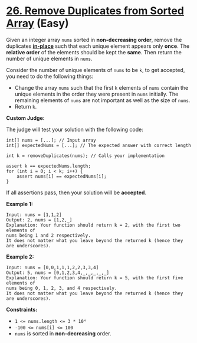 # [26. Remove Duplicates from Sorted Array][link] (Easy)

[link]: https://leetcode.com/problems/remove-duplicates-from-sorted-array/

Given an integer array `nums` sorted in **non-decreasing order**, remove the
duplicates [**in-place**](https://en.wikipedia.org/wiki/In-place_algorithm)
such that each unique element appears only **once**. The **relative order** of
the elements should be kept the **same**. Then return the number of unique
elements in `nums`.

Consider the number of unique elements of `nums` to be `k`, to get accepted,
you need to do the following things:

- Change the array `nums` such that the first `k` elements of `nums` contain
  the unique elements in the order they were present in `nums` initially. The
  remaining elements of `nums` are not important as well as the size of `nums`.
- Return `k`.

**Custom Judge:**

The judge will test your solution with the following code:

```text
int[] nums = [...]; // Input array
int[] expectedNums = [...]; // The expected answer with correct length

int k = removeDuplicates(nums); // Calls your implementation

assert k == expectedNums.length;
for (int i = 0; i < k; i++) {
    assert nums[i] == expectedNums[i];
}
```

If all assertions pass, then your solution will be **accepted**.

**Example 1:**

```text
Input: nums = [1,1,2]
Output: 2, nums = [1,2,_]
Explanation: Your function should return k = 2, with the first two elements of
nums being 1 and 2 respectively.
It does not matter what you leave beyond the returned k (hence they are underscores).
```

**Example 2:**

```text
Input: nums = [0,0,1,1,1,2,2,3,3,4]
Output: 5, nums = [0,1,2,3,4,_,_,_,_,_]
Explanation: Your function should return k = 5, with the first five elements of
nums being 0, 1, 2, 3, and 4 respectively.
It does not matter what you leave beyond the returned k (hence they are underscores).
```

**Constraints:**

- `1 <= nums.length <= 3 * 10⁴`
- `-100 <= nums[i] <= 100`
- `nums` is sorted in **non-decreasing** order.
